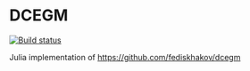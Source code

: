 # DCEGM

[![Build status](https://badge.buildkite.com/23385ebdf9459e11cc5b4160d3370ed87dfcdba18faa273b86.svg)](https://buildkite.com/sciencespoecon/dcegm)

Julia implementation of https://github.com/fediskhakov/dcegm
